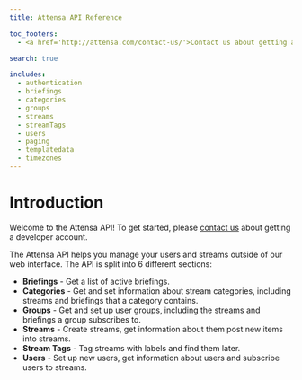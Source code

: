 ```yaml
---
title: Attensa API Reference

toc_footers:
  - <a href='http://attensa.com/contact-us/'>Contact us about getting a developer account</a>

search: true

includes:
  - authentication
  - briefings
  - categories
  - groups
  - streams
  - streamTags
  - users
  - paging
  - templatedata
  - timezones
---
```


# Introduction

Welcome to the Attensa API! To get started, please <a href='http://attensa.com/contact-us/'>contact us</a> about getting a developer account.

The Attensa API helps you manage your users and streams outside of our web interface.  The API is split into 6 different sections:

* **Briefings** - Get a list of active briefings.
* **Categories** - Get and set information about stream categories, including streams and briefings that a category contains.
* **Groups** - Get and set up user groups, including the streams and briefings a group subscribes to.
* **Streams** - Create streams, get information about them post new items into streams.
* **Stream Tags** - Tag streams with labels and find them later.
* **Users** - Set up new users, get information about users and subscribe users to streams.
